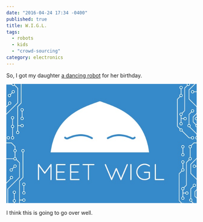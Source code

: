```yaml
---
date: "2016-04-24 17:34 -0400"
published: true
title: W.I.G.L.
tags: 
  - robots
  - kids
  - "crowd-sourcing"
category: electronics
---
```

So, I got my daughter [a dancing robot](https://www.crowdsupply.com/vivek-mano/wigl) for her birthday.

![Wigl](/assets/img/wigl_github.jpg "Wigl dancing robot")

I think this is going to go over well.
